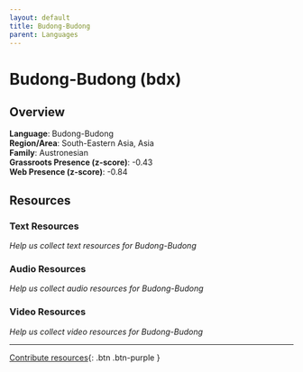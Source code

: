 ```yaml
---
layout: default
title: Budong-Budong
parent: Languages
---
```


# Budong-Budong (bdx)

## Overview

**Language**: Budong-Budong  
**Region/Area**: South-Eastern Asia, Asia  
**Family**: Austronesian  
**Grassroots Presence (z-score)**: -0.43  
**Web Presence (z-score)**: -0.84  

## Resources

### Text Resources
*Help us collect text resources for Budong-Budong*

### Audio Resources
*Help us collect audio resources for Budong-Budong*

### Video Resources
*Help us collect video resources for Budong-Budong*

---

[Contribute resources](https://forms.office.com/e/1SfLJx3u1r){: .btn .btn-purple }
